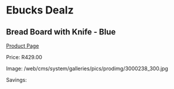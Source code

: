 
# Ebucks Dealz
## Bread Board with Knife - Blue
[Product Page](https://www.ebucks.com/web/shop/productSelected.do?prodId=570824885&catId=1158500560)

Price: R429.00

Image: /web/cms/system/galleries/pics/prodimg/3000238_300.jpg

Savings: 


	